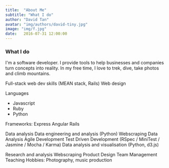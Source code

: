 ```yaml
---
title:  "About Me"
subtitle: "What I do"
author: "David Tan"
avatar: "img/authors/david-tiny.jpg"
image: "img/f.jpg"
date:   2016-07-31 12:00:00
---
```


### What I do
I'm a software developer. I provide tools to help businesses and companies turn concepts into reality. In my free time, I love to trek, dive, take photos and climb mountains.

Full-stack web dev skills (MEAN stack, Rails)
Web design

Languages
* Javascript
* Ruby
* Python

Frameworks:
Express
Angular
Rails

Data analysis
Data engineering and analysis (Python)
Webscraping
Data Analysis
Agile Development
Test Driven Development (RSpec / MiniTest / Jasmine / Mocha / Karma)
Data analysis and visualisation (Python, d3.js)  

Research and analysis  Webscraping  Product Design    Team Management  Teaching  Hobbies: Photography, music production
